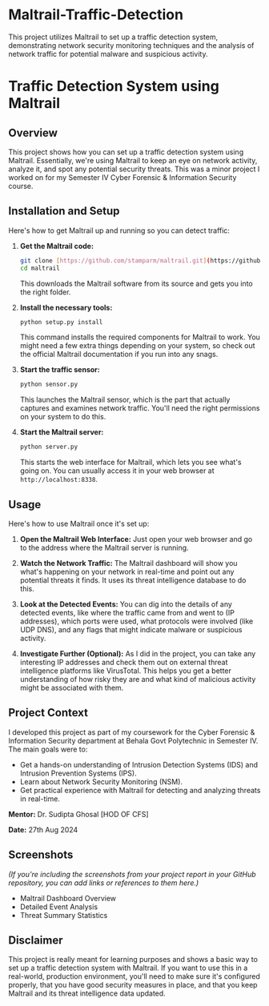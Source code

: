 # Maltrail-Traffic-Detection
This project utilizes Maltrail to set up a traffic detection system, demonstrating network security monitoring techniques and the analysis of network traffic for potential malware and suspicious activity.
# Traffic Detection System using Maltrail

## Overview

This project shows how you can set up a traffic detection system using Maltrail.  Essentially, we're using Maltrail to keep an eye on network activity, analyze it, and spot any potential security threats.  This was a minor project I worked on for my Semester IV Cyber Forensic & Information Security course.

## Installation and Setup

Here's how to get Maltrail up and running so you can detect traffic:

1.  **Get the Maltrail code:**
    ```bash
    git clone [https://github.com/stamparm/maltrail.git](https://github.com/stamparm/maltrail.git)
    cd maltrail
    ```
    This downloads the Maltrail software from its source and gets you into the right folder.

2.  **Install the necessary tools:**
    ```bash
    python setup.py install
    ```
    This command installs the required components for Maltrail to work.  You might need a few extra things depending on your system, so check out the official Maltrail documentation if you run into any snags.

3.  **Start the traffic sensor:**
    ```bash
    python sensor.py
    ```
    This launches the Maltrail sensor, which is the part that actually captures and examines network traffic.  You'll need the right permissions on your system to do this.

4.  **Start the Maltrail server:**
    ```bash
    python server.py
    ```
    This starts the web interface for Maltrail, which lets you see what's going on.  You can usually access it in your web browser at `http://localhost:8338`.

## Usage

Here's how to use Maltrail once it's set up:

1.  **Open the Maltrail Web Interface:** Just open your web browser and go to the address where the Maltrail server is running.

2.  **Watch the Network Traffic:** The Maltrail dashboard will show you what's happening on your network in real-time and point out any potential threats it finds.  It uses its threat intelligence database to do this.

3.  **Look at the Detected Events:** You can dig into the details of any detected events, like where the traffic came from and went to (IP addresses), which ports were used, what protocols were involved (like UDP DNS), and any flags that might indicate malware or suspicious activity.

4.  **Investigate Further (Optional):** As I did in the project, you can take any interesting IP addresses and check them out on external threat intelligence platforms like VirusTotal.  This helps you get a better understanding of how risky they are and what kind of malicious activity might be associated with them.

## Project Context

I developed this project as part of my coursework for the Cyber Forensic & Information Security department at Behala Govt Polytechnic in Semester IV.  The main goals were to:

* Get a hands-on understanding of Intrusion Detection Systems (IDS) and Intrusion Prevention Systems (IPS).
* Learn about Network Security Monitoring (NSM).
* Get practical experience with Maltrail for detecting and analyzing threats in real-time.

**Mentor:** Dr. Sudipta Ghosal \[HOD OF CFS]

**Date:** 27th Aug 2024

## Screenshots

*(If you're including the screenshots from your project report in your GitHub repository, you can add links or references to them here.)*

* Maltrail Dashboard Overview
* Detailed Event Analysis
* Threat Summary Statistics

## Disclaimer

This project is really meant for learning purposes and shows a basic way to set up a traffic detection system with Maltrail.  If you want to use this in a real-world, production environment, you'll need to make sure it's configured properly, that you have good security measures in place, and that you keep Maltrail and its threat intelligence data updated.
